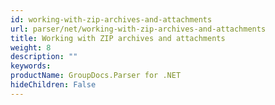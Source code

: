 ```yaml
---
id: working-with-zip-archives-and-attachments
url: parser/net/working-with-zip-archives-and-attachments
title: Working with ZIP archives and attachments
weight: 8
description: ""
keywords: 
productName: GroupDocs.Parser for .NET
hideChildren: False
---
```

